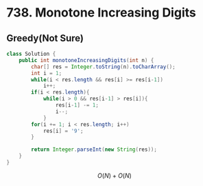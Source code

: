 # 738. Monotone Increasing Digits

## Greedy\(Not Sure\)

```java
class Solution {
    public int monotoneIncreasingDigits(int n) {
        char[] res = Integer.toString(n).toCharArray();
        int i = 1;
        while(i < res.length && res[i] >= res[i-1])
            i++;
        if(i < res.length){
            while(i > 0 && res[i-1] > res[i]){
                res[i-1] -= 1;
                i--;
            }
        for(i += 1; i < res.length; i++)
            res[i] = '9';
        }

        return Integer.parseInt(new String(res));
    }
}
```

$$
O(N)+O(N)
$$

